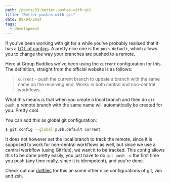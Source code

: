 ```yaml
---
path: /posts/33-better-pushes-with-git
title: "Better pushes with git"
date: 08/04/2014
tags:
  - development
---
```


If you've been working with git for a while you've probably realised that it has a [LOT of configs](https://git-scm.com/docs/git-config). A pretty nice one is the `push.default`, which allows you to change the way your branches are pushed to a remote.

Here at Group Buddies we've been using the `current` configuration for this. The definition, straight from the official website is as follows:

> `current` - push the current branch to update a branch with the same name on the receiving end. Works in both central and non-central workflows.

What this means is that when you create a local branch and then do `git push`, a remote branch with the same name will automatically be created for you. Pretty cool.

You can add this as global git configuration:

``` bash
$ git config --global push.default current
```  
It does not however set the local branch to track the remote, since it is supposed to work for non-central workflows as well, but since we use a central workflow (using GitHub), we want it to be tracked. This config allows this to be done pretty easily, you just have to do `git push -u` the first time you push (any time really, since it is idempotent), and you're done.

Check out our [dotfiles](https://github.com/groupbuddies/dotfiles) for this an some other nice configurations of git, vim and zsh.
